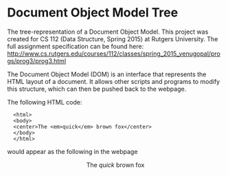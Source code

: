 # Document Object Model Tree 

The tree-representation of a Document Object Model. This project was created for CS 112 (Data Structure, Spring 2015) at Rutgers University. The full assignment specification can be found here: http://www.cs.rutgers.edu/courses/112/classes/spring_2015_venugopal/progs/prog3/prog3.html

The Document Object Model (DOM) is an interface that represents the HTML layout of a document. It allows other scripts and programs to modify this structure, which can then be pushed back to the webpage.

The following HTML code:

      <html>
      <body>
      <center>The <em>quick</em> brown fox</center>
      </body>
      </html>

would appear as the following in the webpage

<html>
<body>
<center>The <em>quick</em> brown fox</center>
</body>
</html>
